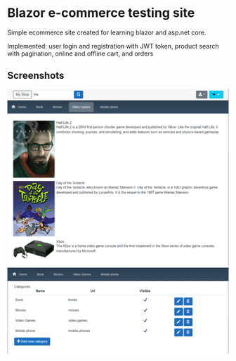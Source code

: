 
# Blazor e-commerce testing site

Simple ecommerce site created for learning blazor and asp.net core.

Implemented: user login and registration with JWT token, product search with pagination, online and offline cart, and orders


## Screenshots

![png](img1.png)
![png](img2.png)
